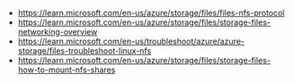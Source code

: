 - https://learn.microsoft.com/en-us/azure/storage/files/files-nfs-protocol
- https://learn.microsoft.com/en-us/azure/storage/files/storage-files-networking-overview
- https://learn.microsoft.com/en-us/troubleshoot/azure/azure-storage/files-troubleshoot-linux-nfs
- https://learn.microsoft.com/en-us/azure/storage/files/storage-files-how-to-mount-nfs-shares
